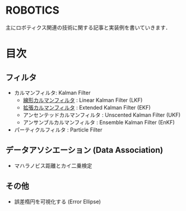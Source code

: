 # ROBOTICS

主にロボティクス関連の技術に関する記事と実装例を書いていきます．

# 目次


## フィルタ

- カルマンフィルタ: Kalman Filter
    - [線形カルマンフィルタ](https://github.com/hsmtknj/robotics/tree/master/Linear_Kalman_Filter) : Linear Kalman Filter (LKF)
    - [拡張カルマンフィルタ](https://github.com/hsmtknj/robotics/tree/master/Extended_Kalman_Filter) : Extended Kalman Filter (EKF)
    - アンセンテッドカルマンフィルタ : Unscented Kalman Filter (UKF)
    - アンサンブルカルマンフィルタ : Ensemble Kalman Filter (EnKF)
- パーティクルフィルタ : Particle Filter


## データアソシエーション (Data Association)

- マハラノビス距離とカイ二乗検定


## その他
- 誤差楕円を可視化する (Error Ellipse)